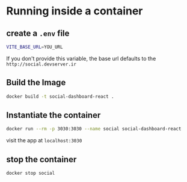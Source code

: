 # Running inside a container

## create a `.env` file

```sh
VITE_BASE_URL=YOU_URL
```

If you don't provide this variable, the base url defaults to the `http://social.devserver.ir`

## Build the Image

```sh
docker build -t social-dashboard-react .
```

## Instantiate the container

```sh
docker run --rm -p 3030:3030 --name social social-dashboard-react
```

visit the app at `localhost:3030`

## stop the container

```sh
docker stop social
```
